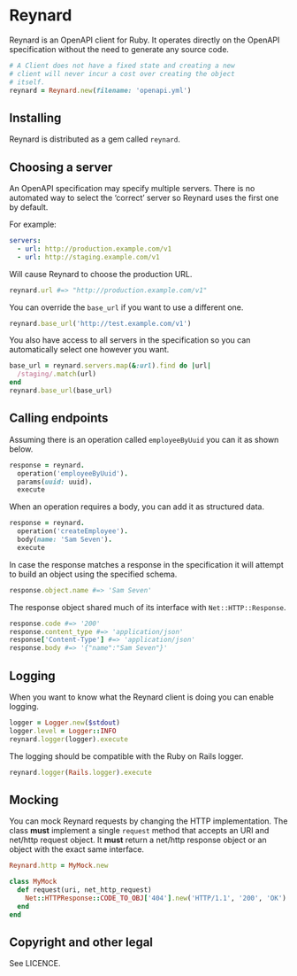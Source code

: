 # Reynard

Reynard is an OpenAPI client for Ruby. It operates directly on the OpenAPI specification without the need to generate any source code.

```ruby
# A Client does not have a fixed state and creating a new
# client will never incur a cost over creating the object
# itself.
reynard = Reynard.new(filename: 'openapi.yml')
```

## Installing

Reynard is distributed as a gem called `reynard`.

## Choosing a server

An OpenAPI specification may specify multiple servers. There is no automated way to select the ‘correct’ server so Reynard uses the first one by default.

For example:

```yaml
servers:
  - url: http://production.example.com/v1
  - url: http://staging.example.com/v1
```

Will cause Reynard to choose the production URL.

```ruby
reynard.url #=> "http://production.example.com/v1"
```

You can override the `base_url` if you want to use a different one.

```ruby
reynard.base_url('http://test.example.com/v1')
```

You also have access to all servers in the specification so you can automatically select one however you want.

```ruby
base_url = reynard.servers.map(&:url).find do |url|
  /staging/.match(url)
end
reynard.base_url(base_url)
```

## Calling endpoints

Assuming there is an operation called `employeeByUuid` you can it as shown below.

```ruby
response = reynard.
  operation('employeeByUuid').
  params(uuid: uuid).
  execute
```

When an operation requires a body, you can add it as structured data.

```ruby
response = reynard.
  operation('createEmployee').
  body(name: 'Sam Seven').
  execute
```

In case the response matches a response in the specification it will attempt to build an object using the specified schema.

```ruby
response.object.name #=> 'Sam Seven'
```

The response object shared much of its interface with `Net::HTTP::Response`.

```ruby
response.code #=> '200'
response.content_type #=> 'application/json'
response['Content-Type'] #=> 'application/json'
response.body #=> '{"name":"Sam Seven"}'
```

## Logging

When you want to know what the Reynard client is doing you can enable logging.

```ruby
logger = Logger.new($stdout)
logger.level = Logger::INFO
reynard.logger(logger).execute
```

The logging should be compatible with the Ruby on Rails logger.

```ruby
reynard.logger(Rails.logger).execute
```

## Mocking

You can mock Reynard requests by changing the HTTP implementation. The class **must** implement a single `request` method that accepts an URI and net/http request object. It **must** return a net/http response object or an object with the exact same interface.

```ruby
Reynard.http = MyMock.new

class MyMock
  def request(uri, net_http_request)
    Net::HTTPResponse::CODE_TO_OBJ['404'].new('HTTP/1.1', '200', 'OK')
  end
end
```

## Copyright and other legal

See LICENCE.
